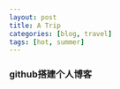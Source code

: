 ```yaml
---
layout: post
title: A Trip
categories: [blog, travel]
tags: [hot, summer]
---
```


### github搭建个人博客
